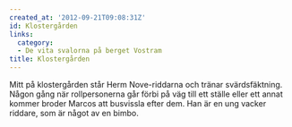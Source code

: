 ```yaml
---
created_at: '2012-09-21T09:08:31Z'
id: Klostergården
links:
  category:
  - De vita svalorna på berget Vostram
title: Klostergården
---
```


Mitt på klostergården står Herm Nove-riddarna och tränar svärdsfäktning. Någon gång när
rollpersonerna går förbi på väg till ett ställe eller ett annat kommer broder Marcos att busvissla
efter dem. Han är en ung vacker riddare, som är något av en bimbo.